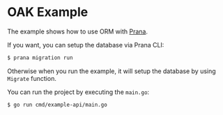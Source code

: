 # OAK Example

The example shows how to use ORM with
[Prana](https://github.com/phogolabs/prana).

If you want, you can setup the database via Prana CLI:

```bash
$ prana migration run
```

Otherwise when you run the example, it will setup the database by using `Migrate` function.

You can run the project by executing the `main.go`:

```bash
$ go run cmd/example-api/main.go
```
